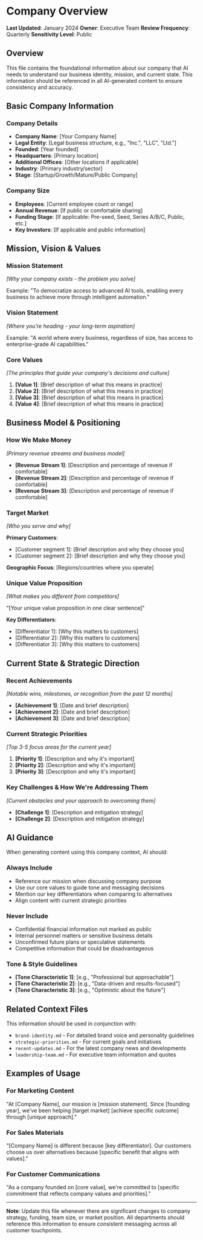 # Company Overview

**Last Updated**: January 2024
**Owner**: Executive Team
**Review Frequency**: Quarterly
**Sensitivity Level**: Public

## Overview
This file contains the foundational information about our company that AI needs to understand our business identity, mission, and current state. This information should be referenced in all AI-generated content to ensure consistency and accuracy.

## Basic Company Information

### Company Details
- **Company Name**: [Your Company Name]
- **Legal Entity**: [Legal business structure, e.g., "Inc.", "LLC", "Ltd."]
- **Founded**: [Year founded]
- **Headquarters**: [Primary location]
- **Additional Offices**: [Other locations if applicable]
- **Industry**: [Primary industry/sector]
- **Stage**: [Startup/Growth/Mature/Public Company]

### Company Size
- **Employees**: [Current employee count or range]
- **Annual Revenue**: [If public or comfortable sharing]
- **Funding Stage**: [If applicable: Pre-seed, Seed, Series A/B/C, Public, etc.]
- **Key Investors**: [If applicable and public information]

## Mission, Vision & Values

### Mission Statement
*[Why your company exists - the problem you solve]*

Example: "To democratize access to advanced AI tools, enabling every business to achieve more through intelligent automation."

### Vision Statement  
*[Where you're heading - your long-term aspiration]*

Example: "A world where every business, regardless of size, has access to enterprise-grade AI capabilities."

### Core Values
*[The principles that guide your company's decisions and culture]*

1. **[Value 1]**: [Brief description of what this means in practice]
2. **[Value 2]**: [Brief description of what this means in practice]  
3. **[Value 3]**: [Brief description of what this means in practice]
4. **[Value 4]**: [Brief description of what this means in practice]

## Business Model & Positioning

### How We Make Money
*[Primary revenue streams and business model]*

- **[Revenue Stream 1]**: [Description and percentage of revenue if comfortable]
- **[Revenue Stream 2]**: [Description and percentage of revenue if comfortable]
- **[Revenue Stream 3]**: [Description and percentage of revenue if comfortable]

### Target Market
*[Who you serve and why]*

**Primary Customers**:
- [Customer segment 1]: [Brief description and why they choose you]
- [Customer segment 2]: [Brief description and why they choose you]

**Geographic Focus**: [Regions/countries where you operate]

### Unique Value Proposition
*[What makes you different from competitors]*

"[Your unique value proposition in one clear sentence]"

**Key Differentiators**:
- [Differentiator 1]: [Why this matters to customers]
- [Differentiator 2]: [Why this matters to customers]
- [Differentiator 3]: [Why this matters to customers]

## Current State & Strategic Direction

### Recent Achievements
*[Notable wins, milestones, or recognition from the past 12 months]*

- **[Achievement 1]**: [Date and brief description]
- **[Achievement 2]**: [Date and brief description]
- **[Achievement 3]**: [Date and brief description]

### Current Strategic Priorities
*[Top 3-5 focus areas for the current year]*

1. **[Priority 1]**: [Description and why it's important]
2. **[Priority 2]**: [Description and why it's important]
3. **[Priority 3]**: [Description and why it's important]

### Key Challenges & How We're Addressing Them
*[Current obstacles and your approach to overcoming them]*

- **[Challenge 1]**: [Description and mitigation strategy]
- **[Challenge 2]**: [Description and mitigation strategy]

## AI Guidance

When generating content using this company context, AI should:

### Always Include
- Reference our mission when discussing company purpose
- Use our core values to guide tone and messaging decisions
- Mention our key differentiators when comparing to alternatives
- Align content with current strategic priorities

### Never Include
- Confidential financial information not marked as public
- Internal personnel matters or sensitive business details
- Unconfirmed future plans or speculative statements
- Competitive information that could be disadvantageous

### Tone & Style Guidelines
- **[Tone Characteristic 1]**: [e.g., "Professional but approachable"]
- **[Tone Characteristic 2]**: [e.g., "Data-driven and results-focused"]
- **[Tone Characteristic 3]**: [e.g., "Optimistic about the future"]

## Related Context Files

This information should be used in conjunction with:
- `brand-identity.md` - For detailed brand voice and personality guidelines
- `strategic-priorities.md` - For current goals and initiatives
- `recent-updates.md` - For the latest company news and developments
- `leadership-team.md` - For executive team information and quotes

## Examples of Usage

### For Marketing Content
"At [Company Name], our mission is [mission statement]. Since [founding year], we've been helping [target market] [achieve specific outcome] through [unique approach]."

### For Sales Materials  
"[Company Name] is different because [key differentiator]. Our customers choose us over alternatives because [specific benefit that aligns with values]."

### For Customer Communications
"As a company founded on [core value], we're committed to [specific commitment that reflects company values and priorities]."

---

**Note**: Update this file whenever there are significant changes to company strategy, funding, team size, or market position. All departments should reference this information to ensure consistent messaging across all customer touchpoints. 
